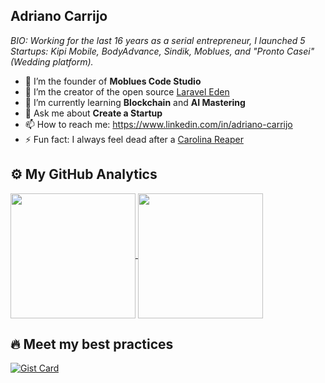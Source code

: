 ## Adriano Carrijo
  
_BIO: Working for the last 16 years as a serial entrepreneur, I launched 5 Startups: Kipi Mobile, BodyAdvance, Sindik, Moblues, and "Pronto Casei" (Wedding platform)._


- 🔭 I’m the founder of **Moblues Code Studio**
- 👯 I’m the creator of the open source [Laravel Eden](https://github.com/Moblues-Studio/laravel-eden)
- 🌱 I’m currently learning **Blockchain** and **AI Mastering**
- 💬 Ask me about **Create a Startup**
- 📫 How to reach me: https://www.linkedin.com/in/adriano-carrijo
- ⚡ Fun fact: I always feel dead after a [Carolina Reaper](https://en.wikipedia.org/wiki/Carolina_Reaper)

## ⚙️ My GitHub Analytics

<div>
  <a href="https://github.com/anuraghazra/github-readme-stats">
    <img height=200 align="center" src="https://github-readme-stats.vercel.app/api/top-langs/?username=adrianovcar&langs_count=8&title_color=b2fbbe&layout=compact&theme=dracula&count_private=true&show_icons=true" />
  </a>
  <a href="https://github.com/anuraghazra/convoychat">
    <img height=200 align="center" src="https://github-readme-stats.vercel.app/api?username=adrianovcar&theme=dracula&count_private=true&rank_icon=percentile&show_icons=true&include_all_commits=true&title_color=b2fbbe" />
  </a>
  
</div>

## 🔥 Meet my best practices

[![Gist Card](https://github-readme-stats.vercel.app/api/gist?id=75b9772066417eaac7fdebb5091748a6&show_owner=true&theme=dracula&title_color=b2fbbe)](https://gist.github.com/adrianovcar/75b9772066417eaac7fdebb5091748a6)
